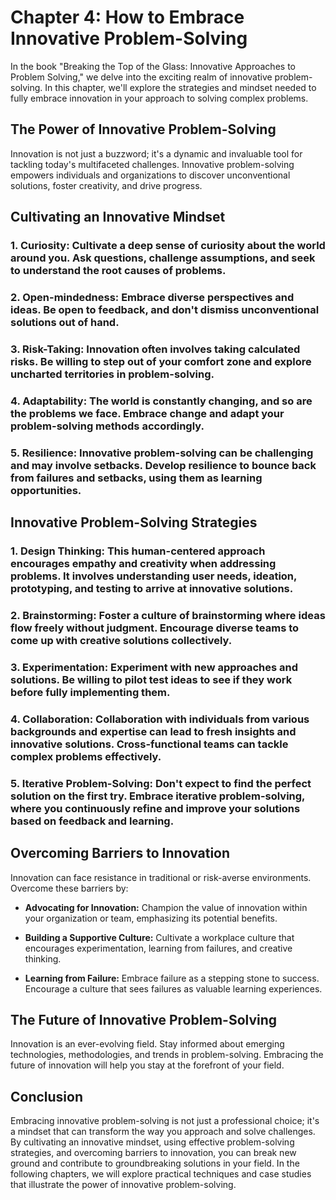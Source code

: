 Chapter 4: How to Embrace Innovative Problem-Solving
====================================================

In the book "Breaking the Top of the Glass: Innovative Approaches to Problem Solving," we delve into the exciting realm of innovative problem-solving. In this chapter, we'll explore the strategies and mindset needed to fully embrace innovation in your approach to solving complex problems.

The Power of Innovative Problem-Solving
---------------------------------------

Innovation is not just a buzzword; it's a dynamic and invaluable tool for tackling today's multifaceted challenges. Innovative problem-solving empowers individuals and organizations to discover unconventional solutions, foster creativity, and drive progress.

Cultivating an Innovative Mindset
---------------------------------

### 1. **Curiosity:** Cultivate a deep sense of curiosity about the world around you. Ask questions, challenge assumptions, and seek to understand the root causes of problems.

### 2. **Open-mindedness:** Embrace diverse perspectives and ideas. Be open to feedback, and don't dismiss unconventional solutions out of hand.

### 3. **Risk-Taking:** Innovation often involves taking calculated risks. Be willing to step out of your comfort zone and explore uncharted territories in problem-solving.

### 4. **Adaptability:** The world is constantly changing, and so are the problems we face. Embrace change and adapt your problem-solving methods accordingly.

### 5. **Resilience:** Innovative problem-solving can be challenging and may involve setbacks. Develop resilience to bounce back from failures and setbacks, using them as learning opportunities.

Innovative Problem-Solving Strategies
-------------------------------------

### 1. **Design Thinking:** This human-centered approach encourages empathy and creativity when addressing problems. It involves understanding user needs, ideation, prototyping, and testing to arrive at innovative solutions.

### 2. **Brainstorming:** Foster a culture of brainstorming where ideas flow freely without judgment. Encourage diverse teams to come up with creative solutions collectively.

### 3. **Experimentation:** Experiment with new approaches and solutions. Be willing to pilot test ideas to see if they work before fully implementing them.

### 4. **Collaboration:** Collaboration with individuals from various backgrounds and expertise can lead to fresh insights and innovative solutions. Cross-functional teams can tackle complex problems effectively.

### 5. **Iterative Problem-Solving:** Don't expect to find the perfect solution on the first try. Embrace iterative problem-solving, where you continuously refine and improve your solutions based on feedback and learning.

Overcoming Barriers to Innovation
---------------------------------

Innovation can face resistance in traditional or risk-averse environments. Overcome these barriers by:

* **Advocating for Innovation:** Champion the value of innovation within your organization or team, emphasizing its potential benefits.

* **Building a Supportive Culture:** Cultivate a workplace culture that encourages experimentation, learning from failures, and creative thinking.

* **Learning from Failure:** Embrace failure as a stepping stone to success. Encourage a culture that sees failures as valuable learning experiences.

The Future of Innovative Problem-Solving
----------------------------------------

Innovation is an ever-evolving field. Stay informed about emerging technologies, methodologies, and trends in problem-solving. Embracing the future of innovation will help you stay at the forefront of your field.

Conclusion
----------

Embracing innovative problem-solving is not just a professional choice; it's a mindset that can transform the way you approach and solve challenges. By cultivating an innovative mindset, using effective problem-solving strategies, and overcoming barriers to innovation, you can break new ground and contribute to groundbreaking solutions in your field. In the following chapters, we will explore practical techniques and case studies that illustrate the power of innovative problem-solving.
